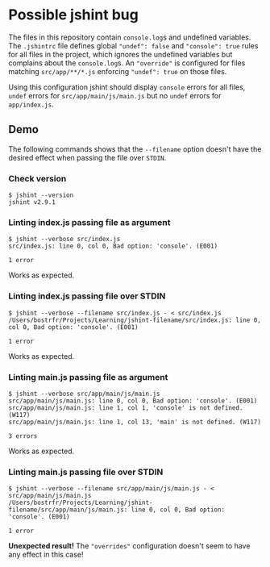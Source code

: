 # Possible jshint bug

The files in this repository contain ```console.log```s and
undefined variables. The ```.jshintrc``` file defines
global ```"undef": false``` and ```"console": true``` rules for
all files in the project, which ignores the undefined variables
but complains about the ```console.log```s.
An ```"override"``` is configured for files matching
```src/app/**/*.js``` enforcing ```"undef": true``` on those files.

Using this configuration jshint should display ```console``` errors for
all files, ```undef``` errors for ```src/app/main/js/main.js```
but no ```undef``` errors for ```app/index.js```.

## Demo

The following commands shows that the ```--filename``` option
doesn't have the desired effect when passing the file over ```STDIN```.

### Check version

```
$ jshint --version
jshint v2.9.1
```

### Linting index.js passing file as argument

```
$ jshint --verbose src/index.js
src/index.js: line 0, col 0, Bad option: 'console'. (E001)

1 error
```

Works as expected.

### Linting index.js passing file over STDIN

```
$ jshint --verbose --filename src/index.js - < src/index.js
/Users/bostrfr/Projects/Learning/jshint-filename/src/index.js: line 0, col 0, Bad option: 'console'. (E001)

1 error
```

Works as expected.

### Linting main.js passing file as argument

```
$ jshint --verbose src/app/main/js/main.js
src/app/main/js/main.js: line 0, col 0, Bad option: 'console'. (E001)
src/app/main/js/main.js: line 1, col 1, 'console' is not defined. (W117)
src/app/main/js/main.js: line 1, col 13, 'main' is not defined. (W117)

3 errors
```

Works as expected.

### Linting main.js passing file over STDIN

```
$ jshint --verbose --filename src/app/main/js/main.js - < src/app/main/js/main.js
/Users/bostrfr/Projects/Learning/jshint-filename/src/app/main/js/main.js: line 0, col 0, Bad option: 'console'. (E001)

1 error
```

**Unexpected result!** The ```"overrides"``` configuration doesn't seem to have any effect in this case!
